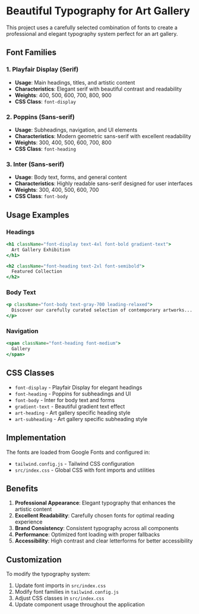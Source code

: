 # Beautiful Typography for Art Gallery

This project uses a carefully selected combination of fonts to create a professional and elegant typography system perfect for an art gallery.

## Font Families

### 1. Playfair Display (Serif)
- **Usage**: Main headings, titles, and artistic content
- **Characteristics**: Elegant serif with beautiful contrast and readability
- **Weights**: 400, 500, 600, 700, 800, 900
- **CSS Class**: `font-display`

### 2. Poppins (Sans-serif)
- **Usage**: Subheadings, navigation, and UI elements
- **Characteristics**: Modern geometric sans-serif with excellent readability
- **Weights**: 300, 400, 500, 600, 700, 800
- **CSS Class**: `font-heading`

### 3. Inter (Sans-serif)
- **Usage**: Body text, forms, and general content
- **Characteristics**: Highly readable sans-serif designed for user interfaces
- **Weights**: 300, 400, 500, 600, 700
- **CSS Class**: `font-body`

## Usage Examples

### Headings
```jsx
<h1 className="font-display text-4xl font-bold gradient-text">
  Art Gallery Exhibition
</h1>

<h2 className="font-heading text-2xl font-semibold">
  Featured Collection
</h2>
```

### Body Text
```jsx
<p className="font-body text-gray-700 leading-relaxed">
  Discover our carefully curated selection of contemporary artworks...
</p>
```

### Navigation
```jsx
<span className="font-heading font-medium">
  Gallery
</span>
```

## CSS Classes

- `font-display` - Playfair Display for elegant headings
- `font-heading` - Poppins for subheadings and UI
- `font-body` - Inter for body text and forms
- `gradient-text` - Beautiful gradient text effect
- `art-heading` - Art gallery specific heading style
- `art-subheading` - Art gallery specific subheading style

## Implementation

The fonts are loaded from Google Fonts and configured in:
- `tailwind.config.js` - Tailwind CSS configuration
- `src/index.css` - Global CSS with font imports and utilities

## Benefits

1. **Professional Appearance**: Elegant typography that enhances the artistic content
2. **Excellent Readability**: Carefully chosen fonts for optimal reading experience
3. **Brand Consistency**: Consistent typography across all components
4. **Performance**: Optimized font loading with proper fallbacks
5. **Accessibility**: High contrast and clear letterforms for better accessibility

## Customization

To modify the typography system:

1. Update font imports in `src/index.css`
2. Modify font families in `tailwind.config.js`
3. Adjust CSS classes in `src/index.css`
4. Update component usage throughout the application 